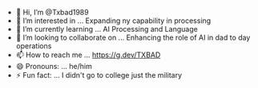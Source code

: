 - 👋 Hi, I’m @Txbad1989
- 👀 I’m interested in ... Expanding ny capability in processing
- 🌱 I’m currently learning ... AI Processing and Language 
- 💞️ I’m looking to collaborate on ... Enhancing the role of AI in dad to day operations
- 📫 How to reach me ... https://g.dev/TXBAD
- 😄 Pronouns: ... he/him
- ⚡ Fun fact: ... I didn't go to college just the military 

<!---
Txbad1989/Txbad1989 is a ✨ special ✨ repository because its `README.md` (this file) appears on your GitHub profile.
You can click the Preview link to take a look at your changes.
--->

